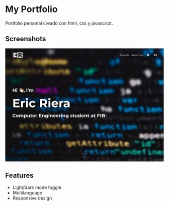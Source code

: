 # My Portfolio

Portfolio personal creado con html, css y javascript.


## Screenshots

![App Screenshot](./img/portfolio.png)


## Features

- Light/dark mode toggle
- Multilanguage
- Responsive design

